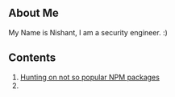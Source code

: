 ## About Me

My Name is Nishant, I am a security engineer. :)

## Contents

1. [Hunting on not so popular NPM packages](/blogs/blogs/hunting_packages)
2.

